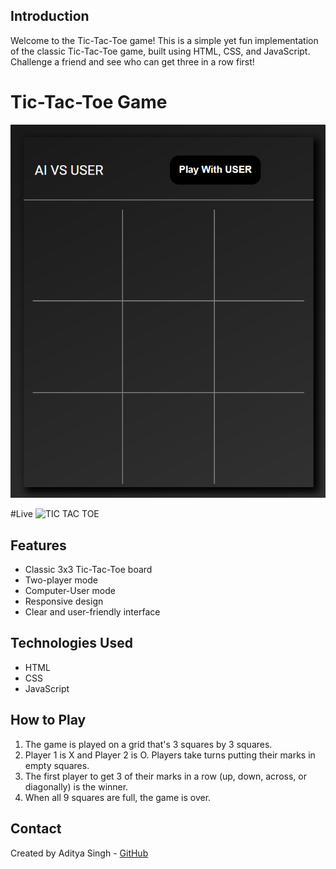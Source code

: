 ## Introduction

Welcome to the Tic-Tac-Toe game! This is a simple yet fun implementation of the classic Tic-Tac-Toe game, built using HTML, CSS, and JavaScript. Challenge a friend and see who can get three in a row first!

# Tic-Tac-Toe Game

![Tic-Tac-Toe Preview](https://github.com/developer-adityaSingh/Tic-Tac-Toe/blob/main/Asset/preview.png)

#Live
![TIC TAC TOE](https://tic-tac-toe-eta-teal.vercel.app/)

## Features

- Classic 3x3 Tic-Tac-Toe board
- Two-player mode
- Computer-User mode
- Responsive design
- Clear and user-friendly interface

## Technologies Used

- HTML
- CSS
- JavaScript

## How to Play

1. The game is played on a grid that's 3 squares by 3 squares.
2. Player 1 is X and Player 2 is O. Players take turns putting their marks in empty squares.
3. The first player to get 3 of their marks in a row (up, down, across, or diagonally) is the winner.
4. When all 9 squares are full, the game is over.
## Contact

Created by Aditya Singh - [GitHub](https://github.com/developer-adityaSingh)
